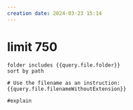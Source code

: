 ```yaml
---
creation date: 2024-03-23 15:14
---
```


# limit 750

```tasks
folder includes {{query.file.folder}}
sort by path

# Use the filename as an instruction:
{{query.file.filenameWithoutExtension}}

#explain
```
